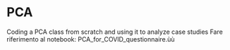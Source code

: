 # PCA
 Coding a PCA class from scratch and using it to analyze case studies
 Fare riferimento al notebook: PCA_for_COVID_questionnaire.ùù

